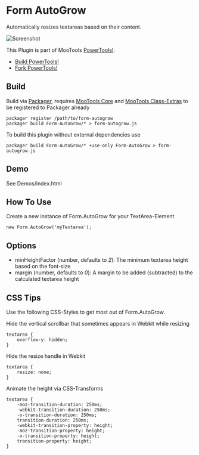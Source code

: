 Form AutoGrow
=============

Automatically resizes textareas based on their content.

![Screenshot](http://cpojer.net/Logo/form-autogrow.png)

This Plugin is part of MooTools [PowerTools!](http://cpojer.net/PowerTools).

* [Build PowerTools!](http://cpojer.net/PowerTools)
* [Fork PowerTools!](https://github.com/cpojer/PowerTools)

Build
-----

Build via [Packager](http://github.com/kamicane/packager), requires [MooTools Core](http://github.com/mootools/mootools-core) and [MooTools Class-Extras](http://github.com/cpojer/mootools-class-extras) to be registered to Packager already


	packager register /path/to/form-autogrow
	packager build Form-AutoGrow/* > form-autogrow.js

To build this plugin without external dependencies use

	packager build Form-AutoGrow/* +use-only Form-AutoGrow > form-autogrow.js

Demo
----

See Demos/index.html

How To Use
----------

Create a new instance of Form.AutoGrow for your TextArea-Element

	new Form.AutoGrow('myTextarea');

Options
-------

* minHeightFactor (number, defaults to *2*): The minimum textarea height based on the font-size
* margin (number, defaults to *0*): A margin to be added (subtracted) to the calculated textarea height

CSS Tips
--------

Use the following CSS-Styles to get most out of Form.AutoGrow.

Hide the vertical scrollbar that sometimes appears in Webkit while resizing

	textarea {
		overflow-y: hidden;
	}

Hide the resize handle in Webkit

	textarea {
		resize: none;
	}

Animate the height via CSS-Transforms

	textarea {
		-moz-transition-duration: 250ms;
		-webkit-transition-duration: 250ms;
		-o-transition-duration: 250ms;
		transition-duration: 250ms;
		-webkit-transition-property: height;
		-moz-transition-property: height;
		-o-transition-property: height;
		transition-property: height;
	}